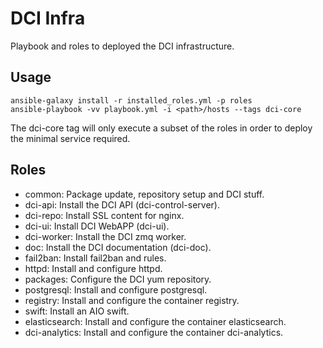 # DCI Infra

Playbook and roles to deployed the DCI infrastructure.

## Usage

```console
ansible-galaxy install -r installed_roles.yml -p roles
ansible-playbook -vv playbook.yml -i <path>/hosts --tags dci-core
```

The dci-core tag will only execute a subset of the roles in order to
deploy the minimal service required.

## Roles

- common: Package update, repository setup and DCI stuff.
- dci-api: Install the DCI API (dci-control-server).
- dci-repo: Install SSL content for nginx.
- dci-ui: Install DCI WebAPP (dci-ui).
- dci-worker: Install the DCI zmq worker.
- doc: Install the DCI documentation (dci-doc).
- fail2ban: Install fail2ban and rules.
- httpd: Install and configure httpd.
- packages: Configure the DCI yum repository.
- postgresql: Install and configure postgresql.
- registry: Install and configure the container registry.
- swift: Install an AIO swift.
- elasticsearch: Install and configure the container elasticsearch.
- dci-analytics: Install and configure the container dci-analytics.

